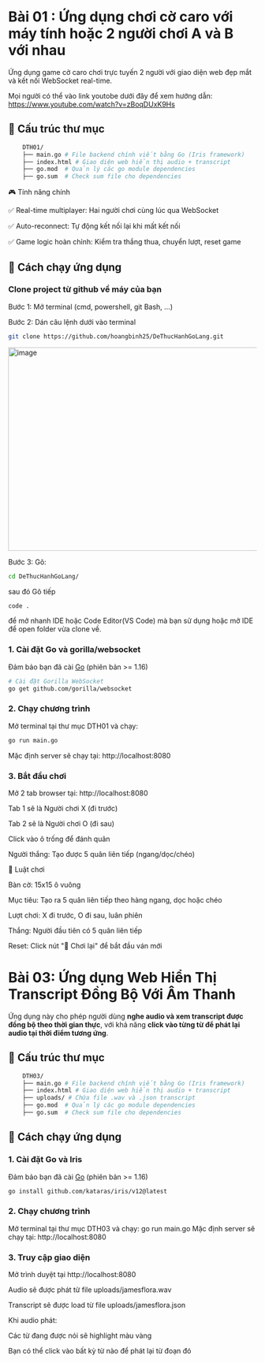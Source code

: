 # Bài 01 : Ứng dụng chơi cờ caro với máy tính hoặc 2 người chơi A và B với nhau

Ứng dụng game cờ caro chơi trực tuyến 2 người với giao diện web đẹp mắt và kết nối WebSocket real-time.

Mọi người có thể vào link youtobe dưới đây để xem hướng dẫn: https://www.youtube.com/watch?v=zBoqDUxK9Hs

## 📁 Cấu trúc thư mục

```bash
    DTH01/
    ├── main.go # File backend chính viết bằng Go (Iris framework)
    ├── index.html # Giao diện web hiển thị audio + transcript
    ├── go.mod  # Quản lý các go module dependencies
    ├── go.sum  # Check sum file cho dependencies

```

🎮 Tính năng chính

✅ Real-time multiplayer: Hai người chơi cùng lúc qua WebSocket

✅ Auto-reconnect: Tự động kết nối lại khi mất kết nối

✅ Game logic hoàn chỉnh: Kiểm tra thắng thua, chuyển lượt, reset game

## 🚀 Cách chạy ứng dụng
### Clone project từ github về máy của bạn
    
Bước 1: Mở terminal (cmd, powershell, git Bash, ...)

Bước 2: Dán câu lệnh dưới vào terminal
```bash
git clone https://github.com/hoangbinh25/DeThucHanhGoLang.git
```

<img width="777" height="413" alt="image" src="https://github.com/user-attachments/assets/57390813-22d6-4bfa-957d-3c66bf4b0b84"/>
<br>

Bước 3: Gõ: 
```bash
cd DeThucHanhGoLang/
```
sau đó Gõ tiếp 
```bash
code . 
```
để mở nhanh IDE hoặc Code Editor(VS Code) mà bạn sử dụng hoặc mở IDE để open folder vừa clone về.

### 1. Cài đặt Go và gorilla/websocket

Đảm bảo bạn đã cài [Go](https://go.dev/dl/) (phiên bản >= 1.16)
```bash
# Cài đặt Gorilla WebSocket
go get github.com/gorilla/websocket
```
### 2. Chạy chương trình

Mở terminal tại thư mục DTH01 và chạy:
```bash
go run main.go
```
Mặc định server sẽ chạy tại: http://localhost:8080

### 3. Bắt đầu chơi

Mở 2 tab browser tại: http://localhost:8080

Tab 1 sẽ là Người chơi X (đi trước)

Tab 2 sẽ là Người chơi O (đi sau)

Click vào ô trống để đánh quân

Người thắng: Tạo được 5 quân liên tiếp (ngang/dọc/chéo)

🎯 Luật chơi

Bàn cờ: 15x15 ô vuông

Mục tiêu: Tạo ra 5 quân liên tiếp theo hàng ngang, dọc hoặc chéo

Lượt chơi: X đi trước, O đi sau, luân phiên

Thắng: Người đầu tiên có 5 quân liên tiếp

Reset: Click nút "🔄 Chơi lại" để bắt đầu ván mới

# Bài 03: Ứng dụng Web Hiển Thị Transcript Đồng Bộ Với Âm Thanh

Ứng dụng này cho phép người dùng **nghe audio và xem transcript được đồng bộ theo thời gian thực**, với khả năng **click vào từng từ để phát lại audio tại thời điểm tương ứng**.

## 📁 Cấu trúc thư mục

```bash
    DTH03/
    ├── main.go # File backend chính viết bằng Go (Iris framework)
    ├── index.html # Giao diện web hiển thị audio + transcript
    ├── uploads/ # Chứa file .wav và .json transcript
    ├── go.mod  # Quản lý các go module dependencies
    ├── go.sum  # Check sum file cho dependencies
```

## 🚀 Cách chạy ứng dụng

### 1. Cài đặt Go và Iris

Đảm bảo bạn đã cài [Go](https://go.dev/dl/) (phiên bản >= 1.16)

```bash
go install github.com/kataras/iris/v12@latest
```

### 2. Chạy chương trình

Mở terminal tại thư mục DTH03 và chạy:
go run main.go
Mặc định server sẽ chạy tại: http://localhost:8080

### 3. Truy cập giao diện

Mở trình duyệt tại http://localhost:8080

Audio sẽ được phát từ file uploads/jamesflora.wav

Transcript sẽ được load từ file uploads/jamesflora.json

Khi audio phát:

Các từ đang được nói sẽ highlight màu vàng

Bạn có thể click vào bất kỳ từ nào để phát lại từ đoạn đó
